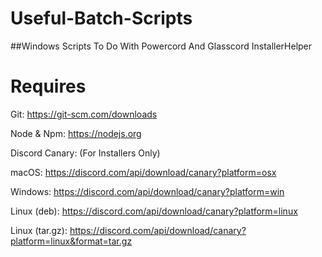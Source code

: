 # Useful-Batch-Scripts
##Windows Scripts To Do With Powercord And Glasscord InstallerHelper

# Requires

Git: https://git-scm.com/downloads

Node & Npm: https://nodejs.org

Discord Canary: (For Installers Only)

macOS: https://discord.com/api/download/canary?platform=osx

Windows: https://discord.com/api/download/canary?platform=win

Linux (deb): https://discord.com/api/download/canary?platform=linux

Linux (tar.gz): https://discord.com/api/download/canary?platform=linux&format=tar.gz

